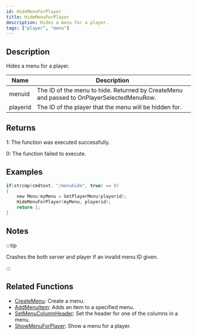 ```yaml
---
id: HideMenuForPlayer
title: HideMenuForPlayer
description: Hides a menu for a player.
tags: ["player", "menu"]
---
```


## Description

Hides a menu for a player.

| Name     | Description                                                                               |
| -------- | ----------------------------------------------------------------------------------------- |
| menuid   | The ID of the menu to hide. Returned by CreateMenu and passed to OnPlayerSelectedMenuRow. |
| playerid | The ID of the player that the menu will be hidden for.                                    |

## Returns

1: The function was executed successfully.

0: The function failed to execute.

## Examples

```c
if(strcmp(cmdtext, "/menuhide", true) == 0)
{
    new Menu:myMenu = GetPlayerMenu(playerid);
    HideMenuForPlayer(myMenu, playerid);
    return 1;
}
```

## Notes

:::tip

Crashes the both server and player if an invalid menu ID given.

:::

## Related Functions

- [CreateMenu](../functions/CreateMenu.md): Create a menu.
- [AddMenuItem](../functions/AddMenuItem.md): Adds an item to a specified menu.
- [SetMenuColumnHeader](../functions/SetMenuColumnHeader.md): Set the header for one of the columns in a menu.
- [ShowMenuForPlayer](../functions/ShowMenuForPlayer.md): Show a menu for a player.
